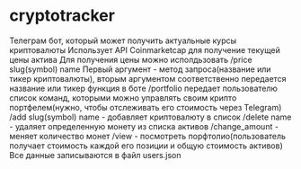 # cryptotracker
Телеграм бот, который может получить актуальные курсы криптовалюты
Использует API Coinmarketcap для получение текущей цены актива
Для получения цены можно исполдьзовать /price slug(symbol) name
Первый аргумент - метод запроса(название или тикер криптовалюты), вторым аргументом соответственно передается название или тикер
функция в боте /portfolio передает пользователю список команд, которыми можно управлять своим крипто портфелем(нужно, чтобы отслеживать его стоимость через Telegram)
/add slug(symbol) name - добавляет криптовалюту в список /delete name - удаляет определенную монету из списка активов
/change_amount - меняет количество монет /view - посмотреть порфтолио(пользователь получает стоимость каждой его позиции и общую стоимость активов)
Все данные записываются в файл users.json
